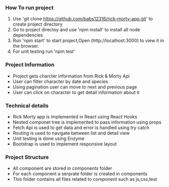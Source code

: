 ### How To run project
1. Use 'git clone https://github.com/babs12316/rick-morty-app.git' to create project directory
2. Go to project directoy and use 'npm install' to install all node dependencies
3. Run 'npm start' to start project,Open (http://localhost:3000) to view it in the browser.
4. For unit testing run 'npm test'

### Project Information
- Project gets charcter information from Rick & Morty Api 
- User can filter character by date and species 
- Using pagination user can move to next and previous page
- User can click on character to get detail information about it

### Technical details
- Rick Morty app is implemented in React using React Hooks
- Nested componet tree is implemented to pass information using props 
- Fetch Api is used to get data and error is handled using try catch
- Routing is used to navigate between list and detail view
- Unit testing is done using Enzyme 
- Bootstrap is used to implement responsive layout

### Project Structure
- All component are stored in components folder
- For each component a serprate folder is created in components
- This folder contains all files related to component such as js,css,test
